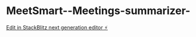 # MeetSmart--Meetings-summarizer-

[Edit in StackBlitz next generation editor ⚡️](https://stackblitz.com/~/github.com/prapti2002/MeetSmart--Meetings-summarizer-)